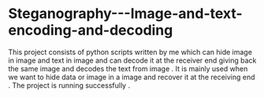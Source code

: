 # Steganography---Image-and-text-encoding-and-decoding
This project consists of python scripts written by me which can hide image in image and text in image and can decode it at the receiver end giving back the same image and decodes the text from image . It is mainly used when we want to hide data or image in a image and recover it at the receiving end . The project is running successfully .
